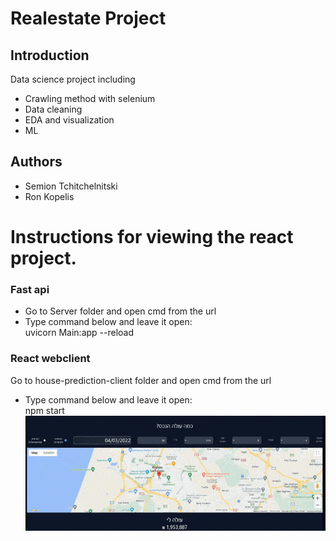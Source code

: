 # Realestate Project

## Introduction
Data science project including
* Crawling method with selenium
* Data cleaning 
* EDA and visualization
* ML


## Authors
* Semion Tchitchelnitski
* Ron Kopelis



# Instructions for viewing the react project.

### Fast api 
* Go to Server folder and open cmd from the url 
* Type command below and leave it open:  
  uvicorn Main:app --reload

### React webclient 
Go to house-prediction-client folder and open cmd from the url 
* Type command below and leave it open:  
  npm start
 ![](Webclient.gif)
